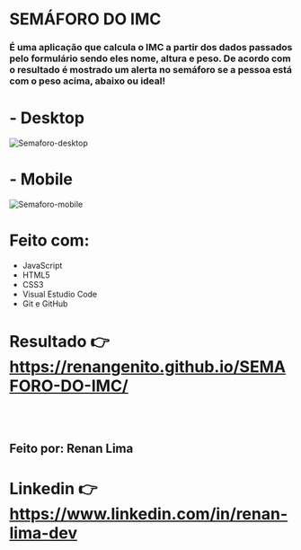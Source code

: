 # SEMÁFORO DO IMC
### É uma aplicação que calcula o IMC a partir dos dados passados pelo formulário sendo eles nome, altura e peso. De acordo com o resultado é mostrado um alerta no semáforo se a pessoa está com o peso acima, abaixo ou ideal! 

# - Desktop
![Semaforo-desktop](https://user-images.githubusercontent.com/77756047/147584406-1a9308d2-09e1-45f5-aacd-43078da9bda8.png)

# - Mobile
![Semaforo-mobile](https://user-images.githubusercontent.com/77756047/147584432-aa493c9a-511f-4b2e-8186-0a4c0d160fe7.png)

# Feito com:
* JavaScript
* HTML5
* CSS3
* Visual Estudio Code
* Git e GitHub
# Resultado 👉 https://renangenito.github.io/SEMAFORO-DO-IMC/
<br></br>
## Feito por: Renan Lima
# Linkedin  👉  https://www.linkedin.com/in/renan-lima-dev
